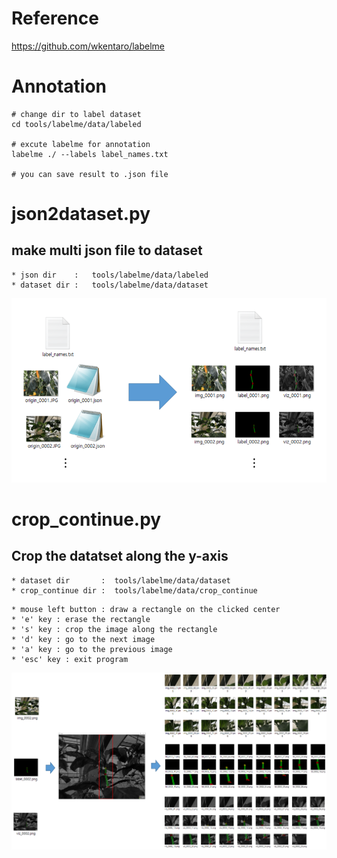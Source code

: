 # Reference
https://github.com/wkentaro/labelme


# Annotation
```
# change dir to label dataset
cd tools/labelme/data/labeled

# excute labelme for annotation
labelme ./ --labels label_names.txt

# you can save result to .json file
```

# json2dataset.py

## make multi json file to dataset

```
* json dir    :   tools/labelme/data/labeled
* dataset dir :   tools/labelme/data/dataset
```

![explain img](./doc/json2dataset.png)

# crop_continue.py

## Crop the datatset along the y-axis

```
* dataset dir       :  tools/labelme/data/dataset
* crop_continue dir :  tools/labelme/data/crop_continue
```

```
* mouse left button : draw a rectangle on the clicked center
* 'e' key : erase the rectangle
* 's' key : crop the image along the rectangle
* 'd' key : go to the next image
* 'a' key : go to the previous image
* 'esc' key : exit program
```

![explain img](./doc/crop_continue.png)